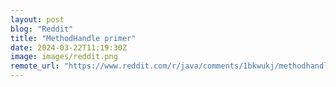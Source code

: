 ```yaml
---
layout: post
blog: "Reddit"
title: "MethodHandle primer"
date: 2024-03-22T11:19:30Z
image: images/reddit.png
remote_url: "https://www.reddit.com/r/java/comments/1bkwukj/methodhandle_primer/"
---
```

